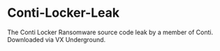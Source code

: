 # Conti-Locker-Leak
 The Conti Locker Ransomware source code leak by a member of Conti. Downloaded via VX Underground.
